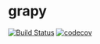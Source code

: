 # grapy

[![Build Status](https://travis-ci.org/snifter/grapy.svg?branch=master)](https://travis-ci.org/snifter/grapy)
[![codecov](https://codecov.io/gh/snifter/grapy/branch/master/graph/badge.svg)](https://codecov.io/gh/snifter/grapy)